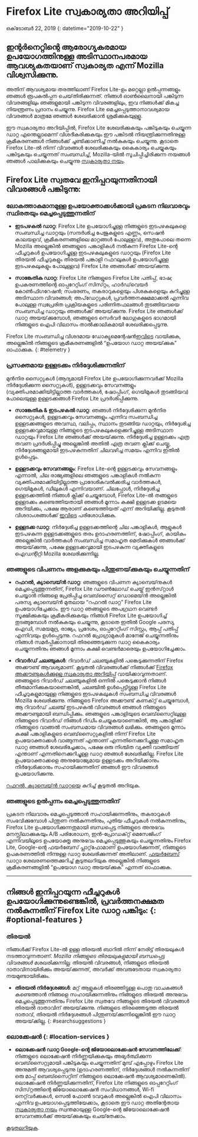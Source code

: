 # <span class="privacy-header-firefox-lite">Firefox Lite</span> <span class="privacy-header-policy">സ്വകാര്യതാ അറിയിപ്പ്</span>

ഒക്‌ടോബർ 22, 2019
{: datetime="2019-10-22" }

## ഇന്റർനെറ്റിന്റെ ആരോഗ്യകരമായ ഉപയോഗത്തിനുള്ള അടിസ്ഥാനപരമായ ആവശ്യകതയാണ് സ്വകാര്യത എന്ന് Mozilla വിശ്വസിക്കുന്നു.

അതിന് ആവശ്യമായ തരത്തിലാണ് Firefox Lite-ഉം മറ്റെല്ലാ ഉൽപ്പന്നങ്ങളും ഞങ്ങൾ രൂപകൽപ്പന ചെയ്‌തിരിക്കുന്നത്. നിങ്ങൾ ഓൺലൈനായി പങ്കിടുന്ന വിവരങ്ങളിലും ഞങ്ങളുമായി പങ്കിടുന്ന വിവരങ്ങളിലും, ഇവ നിങ്ങൾക്ക് മികച്ച നിയന്ത്രണം പ്രദാനം ചെയ്യുന്നു. Firefox Lite മെച്ചപ്പെടുത്താനാവശ്യമായ വിവരങ്ങൾ മാത്രമേ ഞങ്ങൾ ശേഖരിക്കാൻ ശ്രമിക്കുകയുള്ളൂ.

ഈ സ്വകാര്യതാ അറിയിപ്പിൽ, Firefox Lite ശേഖരിക്കുകയും പങ്കിടുകയും ചെയ്യുന്ന ഡാറ്റ എന്തെല്ലാമെന്ന് വിശദീകരിക്കുകയും ഈ പങ്കിടൽ നിയന്ത്രിക്കുന്നതിനുള്ള ക്രമീകരണങ്ങൾ നിങ്ങൾക്ക് ചൂണ്ടിക്കാണിച്ച് നൽകുകയും ചെയ്യുന്നു. കൂടാതെ Firefox Lite-ൽ നിന്ന് വിവരങ്ങൾ ശേഖരിക്കുകയും കൈകാര്യം ചെയ്യുകയും പങ്കിടുകയും ചെയ്യുന്നത് സംബന്ധിച്ച്, Mozilla-യിൽ സൂചിപ്പിച്ചിരിക്കുന്ന നയങ്ങൾ ഞങ്ങൾ പാലിക്കുകയും ചെയ്യുന്നു [സ്വകാര്യതാ നയം](https://www.mozilla.org/privacy/).

## Firefox Lite സ്വതവേ ഇനിപ്പറയുന്നതിനായി വിവരങ്ങൾ പങ്കിടുന്നു:

### ലോകത്താകമാനമുള്ള ഉപയോക്താക്കൾക്കായി പ്രകടന നിലവാരവും സ്ഥിരതയും മെച്ചപ്പെടുത്തുന്നതിന്

* __ഇടപഴകൽ ഡാറ്റ__: Firefox Lite ഉപയോഗിച്ചുള്ള നിങ്ങളുടെ ഇടപഴകലുകളെ സംബന്ധിച്ച ഡാറ്റയും (സന്ദർശിച്ച പേജുകളുടെ എണ്ണം, സെഷൻ കാലയളവ്, ക്രമീകരണങ്ങളിലെ മാറ്റങ്ങൾ പോലുള്ളവ), അതുപോലെ തന്നെ Mozilla അല്ലെങ്കിൽ ഞങ്ങളുടെ പങ്കാളികൾ നൽകുന്ന Firefox Lite-ന്റെ ഫീച്ചറുകൾ ഉപയോഗിച്ചുള്ള ഇടപഴകലുകളുടെ ഡാറ്റയും (Firefox Lite തിരയൽ ഫീച്ചറുകളും തിരയൽ പങ്കാളി റഫറലുകൾ ഉപയോഗിച്ചുള്ള ഇടപഴകലുകളും പോലുള്ളവ) Firefox Lite ഞങ്ങൾക്ക് അയയ്‌ക്കുന്നു.

* __സാങ്കേതിക ഡാറ്റ__: Firefox Lite നിങ്ങളുടെ Firefox Lite പതിപ്പ്, ഭാഷ; ഉപകരണത്തിന്റെ ഓപ്പറേറ്റിംഗ് സിസ്‌റ്റം, ഹാർഡ്‌വെയർ കോൺഫിഗറേഷൻ; സംഭരണം, തകരാറുകളെയും പിശകുകളെയും കുറിച്ചുള്ള അടിസ്ഥാന വിവരങ്ങൾ; അപ്‌ഡേറ്റുകൾ, പ്രവർത്തനക്ഷമമാക്കൽ എന്നിവ പോലുള്ള സ്വപ്രേരിത പ്രക്രിയകളുടെ പരിണിതഫലങ്ങൾ തുടങ്ങിയവയെ സംബന്ധിച്ച ഡാറ്റയും ഞങ്ങൾക്ക് അയയ്‌ക്കുന്നു. Firefox Lite ഞങ്ങൾക്ക് ഡാറ്റ അയയ്‌ക്കുമ്പോൾ, ഞങ്ങളുടെ സെർവർ ലോഗുകളുടെ ഭാഗമായി നിങ്ങളുടെ ഐപി വിലാസം താൽക്കാലികമായി ശേഖരിക്കപ്പെടുന്നു.

Firefox Lite സംബന്ധിച്ച വിശദമായ ഡോക്യുമെന്റേഷൻ[ഇവിടെ](https://support.mozilla.org/kb/send-usage-data-firefox-mobile-devices) വായിക്കുക, അല്ലെങ്കിൽ നിങ്ങളുടെ ക്രമീകരണങ്ങളിൽ “ഉപയോഗ ഡാറ്റ അയയ്‌ക്കുക” ഓഫാക്കുക.
{: #telemetry }

### പ്രസക്തമായ ഉള്ളടക്കം നിർദ്ദേശിക്കുന്നതിന്

മുൻനിര സൈറ്റുകൾ (ആദ്യമായി Firefox Lite ഉപയോഗിക്കുന്നവർക്ക് Mozilla നിർദ്ദേശിക്കുന്ന സൈറ്റുകൾ), ഉള്ളടക്കവും സേവനങ്ങളും (വ്യക്തിപരമാക്കിയിട്ടില്ലാത്ത വാർത്തകൾ, ഷോപ്പിംഗ്, ഗെയിമുകൾ തുടങ്ങിയവ) പോലെയുള്ള ഉള്ളടക്കങ്ങൾ Firefox Lite പ്രദർശിപ്പിക്കുന്നു.

* __സാങ്കേതിക & ഇടപഴകൽ ഡാറ്റ__: ഞങ്ങൾ നിർദ്ദേശിക്കുന്ന മുൻനിര സൈറ്റുകൾ, ഉള്ളടക്കവും സേവനങ്ങളും എന്നിവ സംബന്ധിച്ച ഉള്ളടക്കങ്ങളുടെ അവസ്ഥ, വലിപ്പം, സ്ഥാനം തുടങ്ങിയ ഡാറ്റയും, നിർദ്ദേശിച്ച ഉള്ളടക്കവുമായുള്ള നിങ്ങളുടെ ഇടപഴകലുകളെക്കുറിച്ചുള്ള അടിസ്ഥാന ഡാറ്റയും Firefox Lite ഞങ്ങൾക്ക് അയയ്‌ക്കുന്നു. നിർദ്ദേശിച്ച ഉള്ളടക്കം എത്ര തവണ പ്രദർശിപ്പിച്ചു അല്ലെങ്കിൽ അതിൽ എത്ര തവണ ക്ലിക്ക് ചെയ്തു, നിർദ്ദേശങ്ങളുമായി ഇടപഴകുന്നതിന് ചിലവഴിച്ച സമയം എന്നിവ ഇതിൽ ഉൾപ്പെടും. 

* __ഉള്ളടക്കവും സേവനങ്ങളും__: Firefox Lite-ന്റെ ഉള്ളടക്കവും സേവനങ്ങളും എന്നാൽ, ചില രാജ്യങ്ങളിലെ ഞങ്ങളുടെ പങ്കാളികൾ നൽകുന്ന വ്യക്തിപരമാക്കിയിട്ടില്ലാത്ത പ്രാദേശികവൽക്കരിച്ച വാർത്തകൾ, ഗെയിമുകൾ, ഡീലുകൾ എന്നിവയാണ്. ചിലപ്പോൾ, നിർദ്ദേശിച്ച ഉള്ളടക്കത്തിൽ നിങ്ങൾ ക്ലിക്ക് ചെയ്യുമ്പോൾ, Firefox Lite-ൽ തങ്ങളുടെ ഉള്ളടക്കം കണ്ടെത്തിയതായി ഞങ്ങൾ മൂന്നാം കക്ഷി ഉള്ളടക്ക ഉടമയെ അറിയിക്കും, പക്ഷേ ആരാണ് കണ്ടെത്തിയത് എന്ന് അറിയിക്കില്ല. കൂടുതൽ വിശദാംശങ്ങൾക്ക് [ഇവിടെ](https://support.mozilla.org/kb/firefox-lite-content-and-services) പരിശോധിക്കുക.

* __ഉള്ളടക്ക ഡാറ്റ__: നിർദ്ദേശിച്ച ഉള്ളടക്കത്തിന്റെ ചില പങ്കാളികൾ, ആളുകൾ ഇടപഴകുന്ന ഉള്ളടക്കങ്ങളുടെ തരം ഉദാഹരണത്തിന്, ഷോപ്പിംഗ്, കായികം അല്ലെങ്കിൽ വാർത്തകൾ സംബന്ധിച്ച സമാഹൃത മെട്രിക്കുകൾ ഞങ്ങൾക്ക് അയയ്‌ക്കുന്നു, പക്ഷേ ഉള്ളടക്കവുമായി ഇടപഴകുന്ന വ്യക്തികളുടെ ഐഡന്റിറ്റി Mozilla ശേഖരിക്കുന്നില്ല.

### ഞങ്ങളുടെ വിപണനം അളക്കുകയും പിന്തുണയ്‌ക്കുകയും ചെയ്യുന്നതിന്

* __റഫറൽ, ക്യാമ്പെയ്‌ൻ ഡാറ്റ__: ഞങ്ങളുടെ വിപണന ക്യാമ്പെയ്‌നുകൾ മെച്ചപ്പെടുത്തുന്നതിന്, Firefox Lite ഡൗൺലോഡ് ചെയ്ത് ഇൻസ്‌റ്റാൾ ചെയ്യാൻ നിങ്ങളെ പ്രേരിപ്പിച്ച വെബ്‌സൈറ്റ് ഡൊമെയ്‌ൻ അല്ലെങ്കിൽ പരസ്യ ക്യാമ്പെയ്‌ൻ മുതലായ “റഫറൽ ഡാറ്റ” Firefox Lite ഉപയോഗിച്ചേക്കാം. ഈ ഡാറ്റ ഞങ്ങളുടെ അപഗ്രഥന വെണ്ടർ സൂക്ഷിക്കുകയും ക്രമീകരിക്കുകയും നിങ്ങൾ Firefox Lite ഉപയോഗിച്ച് തുടങ്ങുമ്പോൾ നൽകുകയും ചെയ്യുന്നു, കൂടാതെ ഇതിൽ Google പരസ്യ ഐഡി, സമയമുദ്ര, രാജ്യം, പ്രദേശം, ഓപ്പറേറ്റിംഗ് സിസ്റ്റം, ആപ്പ് പതിപ്പ് എന്നിവയും ഉൾപ്പെടുന്നു. റഫറൽ പ്രോഗ്രാമുകൾ മാനേജ് ചെയ്യുന്നതിനും നിങ്ങൾ സമർപ്പിക്കാനായി തിരഞ്ഞെടുക്കുന്ന ഡാറ്റ കൈകാര്യം ചെയ്യുന്നതിനും ഞങ്ങൾ മൂന്നാം കക്ഷി വെണ്ടർമാരെയും ഉപയോഗിച്ചേക്കാം.

* __റിവാർഡ് ചലഞ്ചുകൾ__: റിവാർഡ് ചലഞ്ചുകളിൽ പങ്കെടുക്കുന്നതിന് Firefox അക്കൗണ്ട് ആവശ്യമാണ്. കൂടുതൽ വിവരങ്ങൾക്ക് നിങ്ങൾക്ക് [Firefox അക്കൗണ്ടുകൾക്കുള്ള സ്വകാര്യതാ അറിയിപ്പ്](https://www.mozilla.org/en-US/privacy/firefox/#accounts) വായിക്കാവുന്നതാണ്. ഞങ്ങളുടെ റിവാർഡ് ചലഞ്ചുകളിൽ ഒന്നിൽ പങ്കെടുക്കാൻ നിങ്ങൾ തീരുമാനിക്കുകയാണെങ്കിൽ, ചലഞ്ചിൽ ഉൾപ്പെട്ടിട്ടുള്ള Firefox Lite ഫീച്ചറുകളുമായുള്ള നിങ്ങളുടെ ഇടപഴകലുകൾ സംബന്ധിച്ച വിവരങ്ങൾ Mozilla ശേഖരിക്കുന്നു. നിങ്ങളുടെ Firefox അക്കൗണ്ട് കണക്‌റ്റ് ചെയ്യുമ്പോൾ, ആ റിവാർഡ് ചലഞ്ച് ഇടപഴകൽ വിവരങ്ങൾ ഞങ്ങൾ നിങ്ങളുടെ അക്കൗണ്ടുമായി ബന്ധിപ്പിക്കും. ഞങ്ങളുടെ പങ്കാളിയുടെ വെബ്‌സൈറ്റിലുള്ള നിങ്ങളുടെ റിവാർഡ് നിങ്ങൾ റിഡീം ചെയ്യുകയാണെങ്കിൽ, ആ പങ്കാളിക്ക് നിങ്ങളുടെ വാങ്ങൽ സംബന്ധമായ വിവരങ്ങൾ ലഭിക്കും. ഞങ്ങളുടെ മൂന്നാം കക്ഷി പങ്കാളികളുടെ വെബ്‌സൈറ്റുകളിൽ നിന്ന് Firefox Lite ഉപയോക്താക്കൾ വാങ്ങുന്നത് എന്താണ് എന്നതിനെക്കുറിച്ചുള്ള സമാഹൃത ഡാറ്റ ഞങ്ങൾ ശേഖരിച്ചേക്കാം, പക്ഷേ ഒരു നിശ്ചിത വ്യക്തി വാങ്ങിയത് എന്താണ് എന്നതിനെക്കുറിച്ചുള്ള ഡാറ്റ ഞങ്ങൾ ശേഖരിക്കില്ല. Firefox Lite ഉപയോക്താക്കളെ അനുയോജ്യമായ ഉള്ളടക്കം അറിയിക്കാനും നിർദ്ദേശിക്കാനും സഹായിക്കുന്നതിന് ഞങ്ങൾ ഈ വിവരങ്ങൾ ഉപയോഗിക്കുന്നു.

 [റഫറൽ, ക്യാമ്പെയ്‌ൻ ഡാറ്റയെ](https://github.com/mozilla-tw/Rocket/wiki/Telemetry#install-campaign-tracking) കുറിച്ച് കൂടുതൽ അറിയുക. 

### ഞങ്ങളുടെ ഉൽപ്പന്നം മെച്ചപ്പെടുത്തുന്നതിന്

പ്രകടന നിലവാരം മെച്ചപ്പെടുത്താൻ സഹായിക്കുന്നതിനും, തകരാറുകൾ സംഭവിക്കുമ്പോൾ പിന്തുണ നൽകുന്നതിനും, പുതിയ ഫീച്ചറുകൾ നൽകുന്നതിനും, Firefox Lite ഉപയോഗിക്കുന്നതുമായി ബന്ധപ്പെട്ട നിങ്ങളുടെ അനുഭവം മനസ്സിലാക്കുകയും A/B പരിശോധന, ഇൻ-പ്രോഡക്‌റ്റ് മെസേജിംഗ് എന്നിവയിലൂടെ ഉപയോക്തൃ അനുഭവം മെച്ചപ്പെടുത്തുകയും ചെയ്യുന്നതിനും Firefox Lite, Google-ന്റെ ഫയർബേസ് പ്ലാറ്റ്‌ഫോമാണ് ഉപയോഗിക്കുന്നത്, നിങ്ങളുടെ ഉപകരണത്തിൽ നിന്നുള്ള ഡാറ്റ ശേഖരിക്കുന്നത് അതിലാണ്. [ഫയർബേസ്](https://support.google.com/firebase/answer/6318039?hl=en) ഡാറ്റാ ശേഖരണത്തെക്കുറിച്ച് കൂടുതലറിയുക  അല്ലെങ്കിൽ നിങ്ങളുടെ ക്രമീകരണങ്ങളിൽ “ഉപയോഗ ഡാറ്റ അയയ്‌ക്കുക” എന്നത് ഓഫാക്കുക.

---

## നിങ്ങൾ ഇനിപ്പറയുന്ന ഫീച്ചറുകൾ ഉപയോഗിക്കുന്നുണ്ടെങ്കിൽ, പ്രവർത്തനക്ഷമത നൽകുന്നതിന് Firefox Lite ഡാറ്റ പങ്കിടും: {: #optional-features }

### തിരയൽ

നിങ്ങൾക്ക് Firefox Lite-ൽ ഉള്ള തിരയൽ ബാറിൽ നിന്ന് നേരിട്ട് തിരയലുകൾ നടത്താവുന്നതാണ്. _Mozilla നിങ്ങളുടെ തിരയലുകളുമായി ബന്ധപ്പെട്ട വിവരങ്ങൾ ശേഖരിക്കുന്നില്ല._ തിരയൽ വിവരങ്ങൾ, നിങ്ങളുടെ തിരയൽ ദാതാവിനായിരിക്കും അയയ്‌ക്കുന്നത്, അവർക്ക് അവരുടേതായ സ്വകാര്യതാ നയമുണ്ടായിരിക്കും.

* __തിരയൽ നിർദ്ദേശങ്ങൾ__: മറ്റ് ആളുകൾ തിരഞ്ഞിട്ടുള്ള പൊതു വാചകങ്ങൾ കണ്ടെത്താൻ നിങ്ങളെ സഹായിക്കുന്നതിനും നിങ്ങളുടെ തിരയൽ അനുഭവം മെച്ചപ്പെടുത്തുന്നതിനും Firefox Lite സ്വതവേ നിങ്ങളുടെ തിരയൽ വിവരങ്ങൾ തിരയൽ ദാതാവിന് അയയ്‌ക്കുന്നു. നിങ്ങളുടെ തിരഞ്ഞെടുത്ത തിരയൽ ദാതാവ്, തിരയൽ നിർദ്ദേശങ്ങൾ പിന്തുണയ്‌ക്കുന്നില്ലെങ്കിൽ ഈ ഡാറ്റ അയയ്‌ക്കില്ല.
{: #searchsuggestions }
    
### ലൊക്കേഷൻ {: #location-services }

* __ലൊക്കേഷൻ ഡാറ്റ Google-ന്റെ ജിയോലൊക്കേഷൻ സേവനത്തിലേക്ക്__: നിങ്ങളുടെ ലൊക്കേഷൻ നിർണ്ണയിക്കുകയും അഭ്യർത്ഥിക്കുന്ന വെബ്‌സൈറ്റുമായി പങ്കിടുകയും ചെയ്യുന്നതിന് മുമ്പ് എപ്പോഴും Firefox Lite അനുമതി ആവശ്യപ്പെടുന്നു (ഉദാഹരണത്തിന്, നിർദ്ദേശങ്ങൾ നൽകുന്നതിന് ഒരു മാപ്പ് ബെബ്‌സൈറ്റിന് നിങ്ങളുടെ ലൊക്കേഷൻ ആവശ്യമാണെങ്കിൽ). ലൊക്കേഷൻ നിർണ്ണയിക്കുന്നതിന്, Firefox Lite നിങ്ങളുടെ ഓപ്പറേറ്റിംഗ് സിസ്‌റ്റത്തിന്റെ ജിയോലൊക്കേഷൻ സംവിധാനങ്ങൾ, Wi-fi നെറ്റ്‌വർക്കുകൾ, സെൽ ഫോൺ ടവറുകൾ അല്ലെങ്കിൽ ഐപി വിലാസം എന്നിവ ഉപയോഗപ്പെടുത്തിയേക്കാം, കൂടാതെ ഈ ഡാറ്റ അതിന്റേതായ [സ്വകാര്യതാ നയം](https://www.google.com/privacy/lsf.html) സ്വന്തമായുള്ള Google-ന്റെ ജിയോലൊക്കേഷൻ സേവനങ്ങൾക്ക്   അയയ്‌ക്കുകയും ചെയ്‌തേക്കാം.

 [കൂടുതലറിയുക](https://www.mozilla.org/firefox/geolocation/).	
